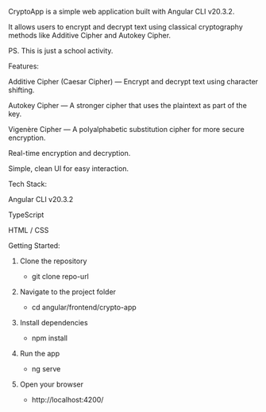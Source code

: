 CryptoApp is a simple web application built with Angular CLI v20.3.2.

It allows users to encrypt and decrypt text using classical cryptography methods like Additive Cipher and Autokey Cipher.

PS. This is just a school activity.


Features:

Additive Cipher (Caesar Cipher) — Encrypt and decrypt text using character shifting.
  
Autokey Cipher — A stronger cipher that uses the plaintext as part of the key.

Vigenère Cipher — A polyalphabetic substitution cipher for more secure encryption.
  
Real-time encryption and decryption.

Simple, clean UI for easy interaction.


Tech Stack:

Angular CLI v20.3.2

TypeScript

HTML / CSS


Getting Started:

1. Clone the repository
    - git clone repo-url

2. Navigate to the project folder
    - cd angular/frontend/crypto-app
      
4. Install dependencies
     - npm install
    
5. Run the app
    - ng serve

5. Open your browser
    - http://localhost:4200/


